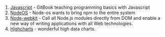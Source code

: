 1. [Javascript](https://github.com/GitbookIO/javascript) - GitBook teaching programming basics with Javascript
2. [NodeOS](https://github.com/nodeos/nodeos) - Node-os wants to bring npm to the entire system
3. [Node-webkit](https://github.com/rogerwang/node-webkit) - Call all Node.js modules directly from DOM and enable a new way of writing applications with all Web technologies.
4. [Highcharts](https://github.com/highslide-software/highcharts.com) - wonderful high data charts.
